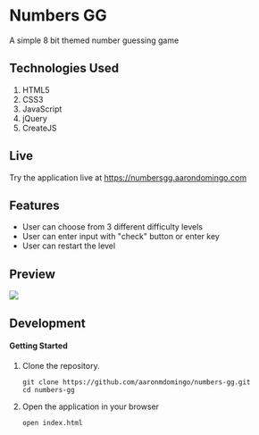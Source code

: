 # Numbers GG

A simple 8 bit themed number guessing game

## Technologies Used

1. HTML5
2. CSS3
3. JavaScript
4. jQuery
5. CreateJS

## Live

Try the application live at https://numbersgg.aarondomingo.com

## Features

- User can choose from 3 different difficulty levels
- User can enter input with "check" button or enter key
- User can restart the level

## Preview

![](/demo/numbersgg.gif)


## Development

#### Getting Started

1. Clone the repository.

    ```shell
    git clone https://github.com/aaronmdomingo/numbers-gg.git
    cd numbers-gg
    ```
    
2. Open the application in your browser

    ```shell
    open index.html
    ```
